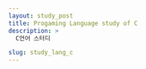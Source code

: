 ```yaml
---
layout: study_post
title: Progaming Language study of C
description: >
  C언어 스터디

slug: study_lang_c
---
```


